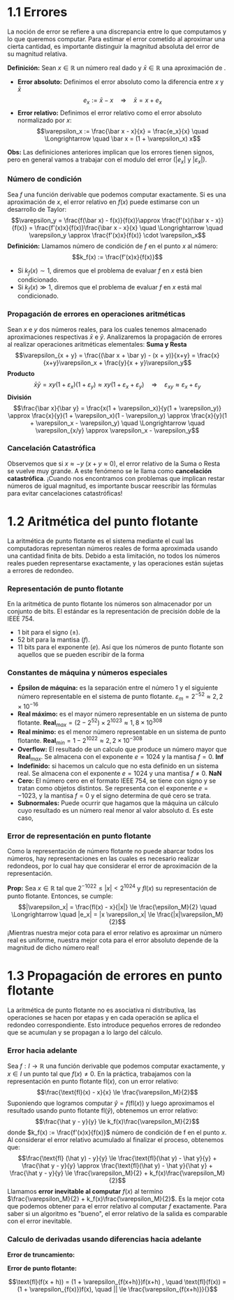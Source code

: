 # 1.1 Errores
La noción de error se refiere a una discrepancia entre lo que computamos y lo que queremos computar. Para estimar el error cometido al aproximar una cierta cantidad, es importante distinguir la magnitud absoluta del error de su magnitud relativa.

**Definición:** Sean $x \in \mathbb{R}$ un número real dado y $\bar x \in \mathbb{R}$ una aproximación de . 
- **Error absoluto:** Definimos el error absoluto como la diferencia entre $x$ y $\bar x$
$$e_x := \bar x - x \quad \Longrightarrow \quad \bar x = x + e_x$$
- **Error relativo:** Definimos el error relativo como el error absoluto normalizado por $x$:
$$\varepsilon_x := \frac{\bar x - x}{x} = \frac{e_x}{x} \quad \Longrightarrow \quad \bar x = (1 + \varepsilon_x) x$$

**Obs:** Las definiciones anteriores implican que los errores tienen signos, pero en general vamos a trabajar con el modulo del error ($|e_x|$ y $|\varepsilon_x|$).
### Número de condición
Sea $f$ una función derivable que podemos computar exactamente. Si  es una aproximación de $x$, el error relativo en $f(x)$ puede estimarse con un desarrollo de Taylor:
$$\varepsilon_y  = \frac{f(\bar x) - f(x)}{f(x)}\approx \frac{f'(x)(\bar x - x)}{f(x)} = \frac{f'(x)x}{f(x)}\frac{\bar x - x}{x} \quad \Longrightarrow \quad \varepsilon_y \approx \frac{f'(x)x}{f(x)} \cdot \varepsilon_x$$
**Definición:** Llamamos número de condición de $f$ en el punto $x$ al número:
$$k_f(x) := \frac{f'(x)x}{f(x)}$$
- Si $k_f(x) \sim 1$, diremos que el problema de evaluar $f$ en $x$ está bien condicionado.
- Si $k_f(x) \gg 1$, diremos que el problema de evaluar $f$ en $x$ está mal condicionado.
### Propagación de errores en operaciones aritméticas
Sean $x$ e $y$ dos números reales, para los cuales tenemos almacenado aproximaciones respectivas $\bar x$ e $\bar y$. Analizaremos la propagación de errores al realizar operaciones aritméticas elementales:
**Suma y Resta**
$$\varepsilon_{x + y} = \frac{(\bar x + \bar y) - (x + y)}{x+y} = \frac{x}{x+y}\varepsilon_x + \frac{y}{x + y}\varepsilon_y$$
**Producto**
$$\bar x \bar y = xy(1 + \varepsilon_x) (1 + \varepsilon_y) \approx xy (1 + \varepsilon_x + \varepsilon_y) \quad \Longrightarrow \quad \varepsilon_{xy} \approx \varepsilon_x + \varepsilon_y$$ 
**División**
$$\frac{\bar x}{\bar y} = \frac{x(1 + \varepsilon_x)}{y(1 + \varepsilon_y)} \approx \frac{x}{y}(1 + \varepsilon_x)(1 - \varepsilon_y) \approx \frac{x}{y}(1 + \varepsilon_x - \varepsilon_y) \quad \Longrightarrow \quad \varepsilon_{x/y} \approx \varepsilon_x - \varepsilon_y$$
### Cancelación Catastrófica
Observemos que si $x \approx -y$ ($x + y \approx 0$), el error relativo de la Suma o Resta se vuelve muy grande. A este fenómeno se le llama como **cancelación catastrófica**.
¡Cuando nos encontramos con problemas que implican restar números de igual magnitud, es importante buscar reescribir las fórmulas para evitar cancelaciones catastróficas!
# 1.2 Aritmética del punto flotante
La aritmética de punto flotante es el sistema mediante el cual las computadoras representan números reales de forma aproximada usando una cantidad finita de bits. Debido a esta limitación, no todos los números reales pueden representarse exactamente, y las operaciones están sujetas a errores de redondeo.
### Representación de punto flotante
En la aritmética de punto flotante los números son almacenador por un conjunto de bits. El estándar es la representación de precisión doble de la IEEE $754$.
- $1$ bit para el signo ($\pm$). 
- $52$ bit para la mantisa ($f$).
- $11$ bits para el exponente ($e$).
Así que los números de punto flotante son aquellos que se pueden escribir de la forma
### Constantes de máquina y números especiales
- **Épsilon de máquina:** es la separación entre el número $1$ y el siguiente número representable en el sistema de punto flotante. $\varepsilon_m = 2^{-52} \approx 2,2 \times 10^{-16}$
- **Real máximo:** es el mayor número representable en un sistema de punto flotante. $\mathbf {Real}_{max} = (2 - 2^{52}) \times 2^{1023} \approx 1,8 \times 10^{308}$
- **Real mínimo:** es el menor número representable en un sistema de punto flotante. $\mathbf{Real}_{min} = 1 - 2^{1022} \approx 2,2 \times 10^{-308}$
- **Overflow:** El resultado de un calculo que produce un número mayor que $\mathbf{Real}_{max}$. Se almacena con el exponente $e = 1024$ y la mantisa $f=0$. $\mathbf{Inf}$
- **Indefinido:** si hacemos un calculo que no esta definido en un sistema real. Se almacena con el exponente $e = 1024$ y una mantisa $f \neq 0$. $\mathbf{NaN}$
- **Cero:** El número cero en el formato IEEE 754, se tiene con signo y se tratan como objetos distintos. Se representa con el exponente $e = -1023$, y la mantisa $f = 0$ y el signo determina de qué cero se trata.
- **Subnormales:** Puede ocurrir que hagamos que la máquina un cálculo cuyo resultado es un número real menor al valor absoluto d. Es este caso, 
### Error de representación en punto flotante
Como la representación de número flotante no puede abarcar todos los números, hay representaciones en las cuales es necesario realizar redondeos, por lo cual hay que considerar el error de aproximación de la representación.

**Prop:** Sea $x \in \mathbb R$ tal que $2^{-1022} \le |x| < 2^{1024}$ y $fl(x)$ su representación de punto flotante. Entonces, se cumple:
$$|\varepsilon_x| = \frac{fl(x) - x}{|x|} \le \frac{\epsilon_M}{2} \quad \Longrightarrow \quad |e_x| = |x \varepsilon_x| \le \frac{|x|\varepsilon_M}{2}$$
¡Mientras nuestra mejor cota para el error relativo es aproximar un número real es uniforme, nuestra mejor cota para el error absoluto depende de la magnitud de dicho número real!

# 1.3 Propagación de errores en punto flotante
La aritmética de punto flotante no es asociativa ni distributiva, las operaciones se hacen por etapas y en cada operación se aplica el redondeo correspondiente. Esto introduce pequeños errores de redondeo que se acumulan y se propagan a lo largo del cálculo.
### Error hacia adelante
Sea $f: I \rightarrow \mathbb R$ una función derivable que podemos computar exactamente, y $x \in I$ un punto tal que $f(x) \neq 0$. En la práctica, trabajamos con la representación en punto flotante $\text{fl}(x)$, con un error relativo:
$$\frac{\text{fl}(x) - x}{x} \le \frac{\varepsilon_M}{2}$$
Suponiendo que logramos computar $\hat y = f(\text{fl}(x))$ y luego aproximamos el resultado usando punto flotante $\text{fl}(\hat y)$, obtenemos un error relativo:
$$\frac{\hat y - y}{y} \le k_f(x)\frac{\varepsilon_M}{2}$$
donde $k_f(x) := \frac{f'(x)x}{f(x)}$ número de condición de f en el punto $x$.
Al considerar el error relativo acumulado al finalizar el proceso, obtenemos que:
$$\frac{\text{fl} (\hat y) - y}{y}  \le \frac{\text{fl}(\hat y) - \hat y}{y} + \frac{\hat y - y}{y} \approx \frac{\text{fl}(\hat y) - \hat y}{\hat y} + \frac{\hat y - y}{y} \le \frac{\varepsilon_M}{2} + k_f(x)\frac{\varepsilon_M}{2}$$
Llamamos **error inevitable al computar** $f(x)$ al termino $\frac{\varepsilon_M}{2} + k_f(x)\frac{\varepsilon_M}{2}$. Es la mejor cota que podemos obtener para el error relativo al computar $f$ exactamente. Para saber si un algoritmo es "bueno", el error relativo de la salida es comparable con el error inevitable.
### Calculo de derivadas usando diferencias hacia adelante



**Error de truncamiento:** 

**Error de punto flotante:**

$$\text{fl}(f(x + h)) = (1 + \varepsilon_{f(x+h)})f(x+h) , \quad \text{fl}(f(x)) = (1 + \varepsilon_{f(x)})f(x), \quad || \le \frac{\varepsilon_{f(x+h)}}{}$$